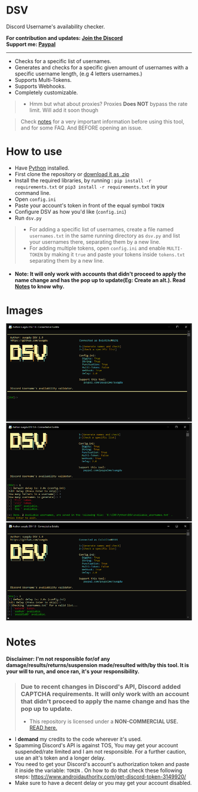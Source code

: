 # DSV
Discord Username's availability checker.

**For contribution and updates: <a href="https://discord.gg/Bww4DvKA4Z">Join the Discord</a>**<br>
**Support me: <a href="https://www.paypal.com/paypalme/suegdu">Paypal</a>**

---
- Checks for a specific list of usernames.
- Generates and checks for a specific given amount of usernames with a specific username length, (e.g 4 letters usernames.)
- Supports Multi-Tokens.
- Supports Webhooks.
- Completely customizable.
> - Hmm but what about proxies? Proxies **Does NOT** bypass the rate limit. Will add it soon though

 > Check <a href =#notes >notes</a> for a very important information before using this tool, and for some FAQ. And BEFORE opening an issue.

# How to use
- Have <a href="https://www.python.org/">Python</a> installed.
- First clone the repository or <a href="https://github.com/suegdu/DSV/archive/refs/heads/main.zip">download it as .zip</a>
- Install the required libraries, by running : ```pip install -r requirements.txt``` or `pip3 install -r requirements.txt` in your command line.
- Open `config.ini`
- Paste your account's token in front of the equal symbol `TOKEN`
- Configure DSV as how you'd like (`config.ini`)
- Run `dsv.py` 

> - For adding a specific list of usernames, create a file named `usernames.txt` in the same running directory as `dsv.py` and list your usernames there, separating them by a new line.
> - For adding multiple tokens, open `config.ini` and enable `MULTI-TOKEN` by making it `true` and paste your tokens inside `tokens.txt` separating them by a new line.

- #### Note: It will only work with accounts that didn't proceed to apply the name change and has the pop up to update(Eg: Create an alt.). Read <a href =#notes >Notes</a> to know why.

# Images
![](./images/img11.png)
![](./images/img22.png)
![](./images/img33.png)

# Notes
#### Disclaimer: I'm not responsible for/of any damage/results/returns/suspension made/resulted with/by this tool. It is your will to run, and once ran, it's your responsibility.


> ### Due to recent changes in Discord's API, Discord added CAPTCHA requirements. It will only work with an account that didn't proceed to apply the name change and has the pop up to update.
> - This repository is licensed under a **NON-COMMERCIAL USE.** <a href="https://github.com/suegdu/Discord-Username-Checker/blob/main/LICENSE">READ here.</a>

- I **demand** my credits to the code wherever it's used.
- Spamming Discord's API is against TOS, You may get your account suspended/rate limited and I am not responsible. For a further caution, use an alt's token and a longer delay.
- You need to get your Discord's account's authorization token and paste it inside the variable: `TOKEN` . On how to do that check these following steps: https://www.androidauthority.com/get-discord-token-3149920/
- Make sure to have a decent delay or you may get your account disabled. 



